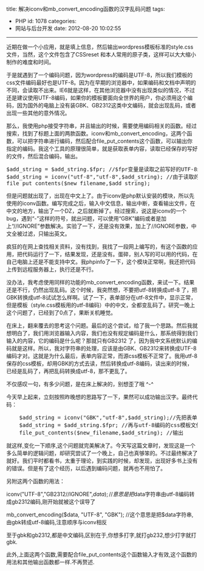 title: 解决iconv和mb_convert_encoding函数的汉字乱码问题
tags:
  - PHP
id: 1078
categories:
  - 网站与后台开发
date: 2012-08-20 10:02:55
---

近期在做一个小应用，就是填上信息，然后输出wordpress模板标准的style.css文件，当然，这个文件包含了CSSreset 和本人常用的原子类，这样可以大大缩小制作的难度和时间。

于是就遇到了一个编码问题，因为wordpress的编码是UTF-8，所以我们模板的css文件编码最好也是UTF-8。因为在早期的浏览器中，如果编码和文档中声明的不同，会读取不出来。IE6就是这样，在其他浏览器中没有出现类似的情况，不过还是建议使用UTF-8编码，如果你的模板要面向全世界的用户，你必须用这个编码，因为国外的电脑上没有装GBK、GB2312这类中文编码，就会出现乱码，或者出现一些其他的意外情况。

那么，我使用php接受字符串，并且输出的时候，需要使用编码相关的函数。经过搜索，找到了标题上面的两款函数。iconv和mb_convert_encoding，这两个函数，可以把字符串进行编码，然后配合file_put_contents这个函数，可以输出你指定的编码。我这个工具的原理很简单，就是获取表单内容，读取已经保存的写好的文件，然后混合编码，输出。
<pre>$add_string = $add_string.$fpr; //$fpr变量是读取之前写好的UTF-8编码的style.css文件模板
$add_string = iconv("utf-8","utf-8",$add_string); //由于读取的style.css文件是utf-8编码,所以这里用了utf-8编码转换utf-8编码
file_put_contents($new_filename,$add_string);</pre>
但是问题就出现了，出现在中文上了。由于iconv是php默认安装的模块，所以先使用的iconv函数。编写完成之后，输入中文信息，输出中断，查看输出文件，在中文的地方，输出了一个DZ，之后就断掉了。经过搜索，说这是iconv的一个bug，遇到“-”这样的符号，就出问题，可以使用“GBK”编码或者是加上“//IGNORE”参数解决。实验了一下，还是没有效果，加上了//IGNORE参数，中文全被过滤，只输出英文。

疯狂的在网上查找相关资料，没有找到，我找了一段网上编写的，有这个函数的应用，把代码运行了一下，结果发现，还是没有。蛋碎，别人写的可以用的代码，在自己电脑上还是不能支持中文。我phpinfo了一下，这个模块正常啊，我还把代码上传到远程服务器上，执行还是不行。

没办法，我考虑使用同样的功能的mb_convert_encoding函数，来试一下。结果还是不行，仍然出现乱码。这个时候，我突然想，不要把utf-8转换成utf-8 了，把GBK转换成utf-8试试怎么样啊。试了一下，表单部分在utf-8文件中，显示正常，但是模板（style.css模板用的utf-8编码）中的中文，全都变乱码了。研究一晚上这个问题了，已经到了0点了，果断关机睡觉。

在床上，翻来覆去的思考这个问题。最后的这个尝试，给了我一个思路。然后我就想明白了，我们用浏览器输入内容，我们也没有规定编码是什么，那系统得到我们输入的内容，它的编码是什么呢？那就只有GB2312 了，因为我中文系统默认的编码就是这样。所以，我对字符串的处理，应该是由GBK、GB2312来转换成UTF-8编码才对。这就是为什么最后，表单内容正常，而源css模板不正常了。我用utf-8保存的css模板，却用GBK的方式去读，然后转换成utf-8编码，读出来的时候，已经是乱码了，再把乱码转换成utf-8，那不更乱了。

不仅感叹一句，有多少问题，是在床上解决的，别想歪了哦 ^-^

今天早上起来，立刻按照昨晚想的思路写了一下，果然可以成功输出汉字。最终代码：
<pre>    $add_string = iconv("GBK","utf-8",$add_string);//先把表单内容转成utf-8
    $add_string = $add_string.$fpr; //再与utf-8编码的css模板文件结合
    file_put_contents($new_filename,$add_string); //输出</pre>
就这样,变化一下顺序,这个问题就完美解决了。今天写这篇文章时，发现这是一个多么简单的逻辑问题，却研究尝试了一个晚上，自己也真够笨的。不过最终解决了就好。我们平时都看书，太重于理论，到实践的时候，却发现，出现好多书上没有的错误。但是有了这个经历，以后遇到编码问题，就再也不用怕了。

另附这两个函数的用法：

iconv("UTF-8","GB2312//IGNORE",$data); //意思是把$data字符串由utf-8编码转成gb2312编码,刚开始就被这个误导了

mb_convert_encoding($data, "UTF-8", "GBK"); //这个意思是把$data字符串,由gbk转成utf-8编码,注意顺序与iconv相反

至于gbk和gb2312,都是中文编码,区别在于,你想多打字,就打gb232,想少打字就打gbk.

此外,上面这两个函数,需要配合file_put_contents这个函数输入才有效,这个函数的用法和其他输出函数都一样.不再赘述.